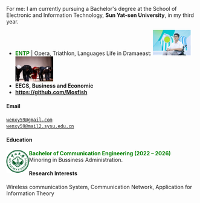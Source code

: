 For me: I am currently pursuing a Bachelor's degree at the School of Electronic and Information Technology, **Sun Yat-sen University**, in my third year.
- **<span style="color: green;">ENTP</span>** \| Opera, Triathlon, Languages
Life in Dramaeast: <img src="./static/assets/img/onstage.png"  alt="1"  width=100/> <img src="./static/assets/img/stage.png"  alt="2"  width=100 /> 
- **EECS, Business and Economic**
- **https://github.com/Mosfish**
#### Email  
<code>wenxy59@gmail.com</code>  
<code>wenxy59@mail2.sysu.edu.cn</code>

#### Education  

<img src="./static/assets/img/sysu_logo.png" 
     alt="sysu" 
     align='left' width=60/>
**<span style="color: green;">      Bachelor of Communication Engineering (2022 – 2026)</span>**  
            Minoring in Bussiness Administration.

#### Research Interests  
Wireless communication System, Communication Network, Application for Information Theory